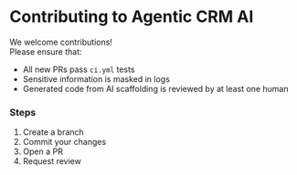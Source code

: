 # Contributing to Agentic CRM AI

We welcome contributions!  
Please ensure that:
- All new PRs pass `ci.yml` tests
- Sensitive information is masked in logs
- Generated code from AI scaffolding is reviewed by at least one human

### Steps
1. Create a branch
2. Commit your changes
3. Open a PR
4. Request review

